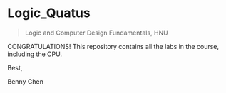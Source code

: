 # Logic_Quatus
> Logic and Computer Design Fundamentals, HNU

CONGRATULATIONS! This repository contains all the labs in the course, including the CPU.


Best,

Benny Chen
